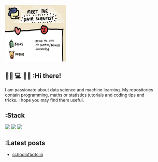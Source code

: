 <img src="./meet_harshv.jpg" width="40%" height="40%">  
<br>  

## 👨‍🔬 💻 👨‍🍳 :Hi there!
I am passionate about data science and machine learning. My repositories contain programming, maths or statistics tutorials and coding tips and tricks. I hope you may find them useful.  

## :Stack
![](https://img.shields.io/badge/Language-Python-blue) ![](https://img.shields.io/badge/Theory-Statistics-orange) ![](https://img.shields.io/badge/Theory-Mathematics-orange)
## :Latest posts  
<!-- BLOG-POST-LIST:START -->
- [schoolofbots.in](https://schoolofbots.in/)
<!-- BLOG-POST-LIST:END -->
